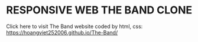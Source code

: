 # RESPONSIVE WEB THE BAND CLONE
Click here to visit The Band website coded by html, css: https://hoangviet252006.github.io/The-Band/
